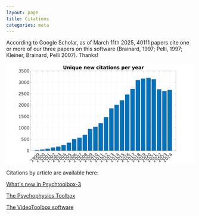 ```yaml
---
layout: page
title: Citations
categories: meta
---
```

According to Google Scholar, as of March 11th 2025, 40111 papers cite one or more of our three papers on
this software (Brainard, 1997; Pelli, 1997; Kleiner, Brainard, Pelli 2007). Thanks!

![Plot of unique citations per year](/images/CitationsChart.png)


<!--- Disabled and outdated, also doesn't work anymore for some reason: Snippet below can be used to let Google charts api render an updated chart of citations:
Nowadays we use a plotting script in Matlab for the same purpose, with updated data.
![Plot of unique citations per year](http://chart.apis.google.com/chart?chxr=0,0,3500%7C1,1999,2024&chxs=1,676767,10,0,lt,676767&chxt=y,x&chbh=a,8,10&chs=750x150&cht=bvg&chco=3399CC&chds=0,3500&chd=t:19,50,82,138,177,248,348,509,570,693,956,1044,1207,1471,1854,2007,2206,2462,2706,3095,3160,3194,3133,2692,2613,2664&chtt=Unique+citations+per+year&chts=676767,13.5)
--->

<!--- How to get these stats: Navigate to scholar.google.com, search for author Denis Pelli, click on his profile link, click on the name of the PTB article -> get nice citation graph / under the links below,
same for David Brainard and Mario Kleiner to get his profile and the link to the original Psychtoolbox article in his profile
or simply look at the three links below.
--->

Citations by article are available here:

[What's new in Psychtoolbox-3](https://scholar.google.de/citations?user=EO6eQRkAAAAJ&hl=en&oi=sra#d=gs_md_cita-d&u=%2Fcitations%3Fview_op%3Dview_citation%26hl%3Den%26user%3DEO6eQRkAAAAJ%26citation_for_view%3DEO6eQRkAAAAJ%3A0EnyYjriUFMC%26tzom%3D-60)

[The Psychophysics Toolbox](https://scholar.google.de/citations?user=yqfIi9gAAAAJ&hl=en&oi=sra#d=gs_md_cita-d&u=%2Fcitations%3Fview_op%3Dview_citation%26hl%3Den%26user%3DyqfIi9gAAAAJ%26citation_for_view%3DyqfIi9gAAAAJ%3Au5HHmVD_uO8C%26tzom%3D-60)

[The VideoToolbox software](https://scholar.google.de/citations?user=EO6eQRkAAAAJ&hl=en&oi=sra#d=gs_md_cita-d&u=%2Fcitations%3Fview_op%3Dview_citation%26hl%3Den%26user%3DEO6eQRkAAAAJ%26citation_for_view%3DEO6eQRkAAAAJ%3Au5HHmVD_uO8C%26tzom%3D-60)
